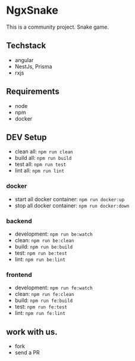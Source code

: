 # NgxSnake

This is a community project.
Snake game.


## Techstack
- angular
- NestJs, Prisma
- rxjs


## Requirements
- node
- npm
- docker


## DEV Setup
* clean all: `npm run clean`
* build all: `npm run build`
* test all: `npm run test`
* lint all: `npm run lint`

### docker
* start all docker container: `npm run docker:up`
* stop all docker container: `npm run docker:down`

### backend
* development: `npm run be:watch`
* clean: `npm run be:clean`
* build: `npm run be:build`
* test: `npm run be:test`
* lint: `npm run be:lint`

### frontend
* development: `npm run fe:watch`
* clean: `npm run fe:clean`
* build: `npm run fe:build`
* test: `npm run fe:test`
* lint: `npm run fe:lint`


## work with us.
- fork
- send a PR

